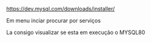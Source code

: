 https://dev.mysql.com/downloads/installer/



Em menu inciar procurar por serviços

La consigo visualizar se esta em execução o MYSQL80
